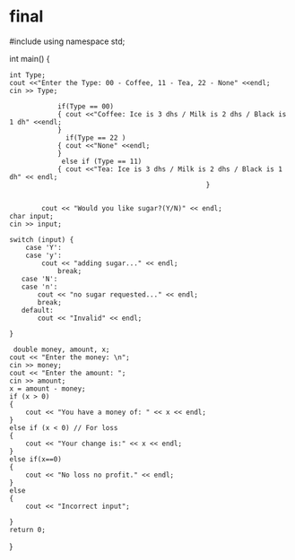 # final


#include <iostream>
using namespace std;

int main() {

	int Type;
	cout <<"Enter the Type: 00 - Coffee, 11 - Tea, 22 - None" <<endl;
	cin >> Type;
	
	            if(Type == 00)
                { cout <<"Coffee: Ice is 3 dhs / Milk is 2 dhs / Black is 1 dh" <<endl;
                }
                  if(Type == 22 ) 
                { cout <<"None" <<endl; 
                }
                 else if (Type == 11)
                { cout <<"Tea: Ice is 3 dhs / Milk is 2 dhs / Black is 1 dh" << endl;
                                                     }
              
                
            cout << "Would you like sugar?(Y/N)" << endl;
	char input;
	cin >> input;
	
	switch (input) {
	    case 'Y':
	    case 'y': 
	        cout << "adding sugar..." << endl;
	            break;
	   case 'N':
	   case 'n':
	       cout << "no sugar requested..." << endl;
	       break;
	   default:
	       cout << "Invalid" << endl;  
	       
	}
     
     double money, amount, x;
	cout << "Enter the money: \n";
	cin >> money;
	cout << "Enter the amount: ";
	cin >> amount;
	x = amount - money; 
	if (x > 0) 
	{
		cout << "You have a money of: " << x << endl;
	}
	else if (x < 0) // For loss
	{
		cout << "Your change is:" << x << endl;
	}
	else if(x==0)
	{
		cout << "No loss no profit." << endl;
	}
	else
	{
		cout << "Incorrect input";

	}
	return 0;
}
                
